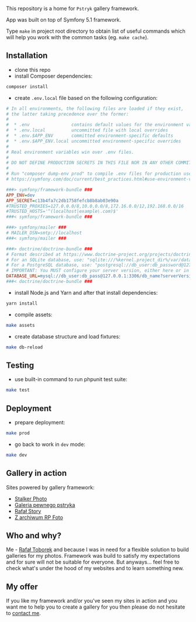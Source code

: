 This repository is a home for `Pstryk` gallery framework.

App was built on top of Symfony 5.1 framework.

Type `make` in project root directory to obtain list of useful commands which will help you work with the common tasks (eg. `make cache`).

Installation
------------

- clone this repo
- install Composer dependencies:

```bash
composer install
```

- create `.env.local` file based on the following configuration:

```ini
# In all environments, the following files are loaded if they exist,
# the latter taking precedence over the former:
#
#  * .env                contains default values for the environment variables needed by the app
#  * .env.local          uncommitted file with local overrides
#  * .env.$APP_ENV       committed environment-specific defaults
#  * .env.$APP_ENV.local uncommitted environment-specific overrides
#
# Real environment variables win over .env files.
#
# DO NOT DEFINE PRODUCTION SECRETS IN THIS FILE NOR IN ANY OTHER COMMITTED FILES.
#
# Run "composer dump-env prod" to compile .env files for production use (requires symfony/flex >=1.2).
# https://symfony.com/doc/current/best_practices.html#use-environment-variables-for-infrastructure-configuration

###> symfony/framework-bundle ###
APP_ENV=dev
APP_SECRET=c13b4fa7c2db1758fefcb8b8ab03e90a
#TRUSTED_PROXIES=127.0.0.0/8,10.0.0.0/8,172.16.0.0/12,192.168.0.0/16
#TRUSTED_HOSTS='^(localhost|example\.com)$'
###< symfony/framework-bundle ###

###> symfony/mailer ###
# MAILER_DSN=smtp://localhost
###< symfony/mailer ###

###> doctrine/doctrine-bundle ###
# Format described at https://www.doctrine-project.org/projects/doctrine-dbal/en/latest/reference/configuration.html#connecting-using-a-url
# For an SQLite database, use: "sqlite:///%kernel.project_dir%/var/data.db"
# For a PostgreSQL database, use: "postgresql://db_user:db_password@127.0.0.1:5432/db_name?serverVersion=11&charset=utf8"
# IMPORTANT: You MUST configure your server version, either here or in config/packages/doctrine.yaml
DATABASE_URL=mysql://db_user:db_pass@127.0.0.1:3306/db_name?serverVersion=5.7
###< doctrine/doctrine-bundle ###
```

- install Node.js and Yarn and after that install dependencies:

```bash
yarn install
```

- compile assets:

```bash
make assets
```

- create database structure and load fixtures:

```bash
make db-reload
``` 

Testing
-------

- use built-in command to run phpunit test suite:

```bash
make test
```

Deployment
----------

- prepare deployment:

```bash
make prod
```

- go back to work in `dev` mode:

```bash
make dev
```

Gallery in action
-----------------

Sites powered by gallery framework:

- [Stalker Photo](https://stalker.toborek.info)
- [Galeria pewnego pstryka](https://pstryk.toborek.info)
- [Rafał Story](https://rafal.toborek.info)
- [Z archiwum RP Foto](https://rpfoto.toborek.info)

Who and why?
------------

Me - [Rafał Toborek](https://toborek.info/kontakt/) and because I was in need for a flexible solution to build galleries for my photos. Framework was build to satisfy my expectations and for sure will not be suitable for everyone. But anyways... feel free to check what's under the hood of my websites and to learn something new.

My offer
--------

If you like my framework and/or you've seen my sites in action and you want me to help you to create a gallery for you then please do not hesitate to [contact me](https://toborek.info/kontakt/).
